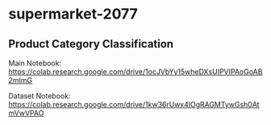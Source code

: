 # supermarket-2077
## Product Category Classification

Main Notebook: https://colab.research.google.com/drive/1ocJVbYy15wheDXsUIPVIPAoGoAB2mImG

Dataset Notebook: https://colab.research.google.com/drive/1kw36rUwx4lOgRAGMTywGsh0AtmVwVPAO
